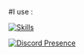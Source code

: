#I use :

[![Skills](https://skillicons.dev/icons?i=ai,vscode,visualstudio,raspberrypi,linux,dotnet,docker,cs,bash)](https://skillicons.dev)



[![Discord Presence](https://lanyard.cnrad.dev/api/536596446263246851)](https://discord.com/users/536596446263246851)
